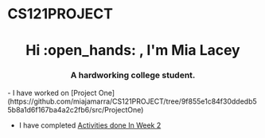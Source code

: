  # CS121PROJECT
<h1 align="center"> Hi :open_hands: , I'm Mia Lacey </h1>
<h3 align="center">   A hardworking college student.</h3>
- I have worked on [Project One] (https://github.com/miajamarra/CS121PROJECT/tree/9f855e1c84f30ddedb55b8a1d6f167ba4a2c2fb6/src/ProjectOne)

- I have completed [Activities done In Week 2](https://github.com/miajamarra/CS121PROJECT/tree/3e718e502be097b23b4f0300e373c9605e025cf4/src/weekTWO)
